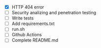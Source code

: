 - [x] HTTP 404 error
- [ ] Security analizing and penetration testing
- [ ] Write tests
- [ ] Add requirements.txt
- [ ] run.sh
- [ ] Github Actions
- [ ] Complete README.md
